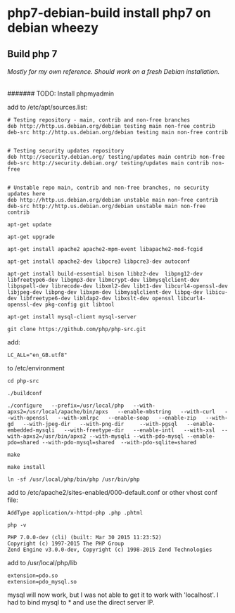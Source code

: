 # php7-debian-build install php7 on debian wheezy
## Build php 7


###### Mostly for my own reference.  Should work on a fresh Debian installation.
####### TODO: Install phpmyadmin

add to /etc/apt/sources.list:
```
# Testing repository - main, contrib and non-free branches
deb http://http.us.debian.org/debian testing main non-free contrib
deb-src http://http.us.debian.org/debian testing main non-free contrib


# Testing security updates repository
deb http://security.debian.org/ testing/updates main contrib non-free
deb-src http://security.debian.org/ testing/updates main contrib non-free


# Unstable repo main, contrib and non-free branches, no security updates here
deb http://http.us.debian.org/debian unstable main non-free contrib
deb-src http://http.us.debian.org/debian unstable main non-free contrib
```

`apt-get update`

`apt-get upgrade`

`apt-get install apache2 apache2-mpm-event libapache2-mod-fcgid`

`apt-get install apache2-dev libpcre3 libpcre3-dev autoconf`

`apt-get install build-essential bison libbz2-dev  libpng12-dev libfreetype6-dev libgmp3-dev libmcrypt-dev libmysqlclient-dev libpspell-dev librecode-dev libxml2-dev libt1-dev libcurl4-openssl-dev libjpeg-dev libpng-dev libxpm-dev libmysqlclient-dev libpq-dev libicu-dev libfreetype6-dev libldap2-dev libxslt-dev openssl libcurl4-openssl-dev pkg-config git libtool`

`apt-get install mysql-client mysql-server`




`git clone https://github.com/php/php-src.git`

add:

`LC_ALL="en_GB.utf8"`

to /etc/environment

`cd php-src`

`./buildconf`


`./configure   --prefix=/usr/local/php   --with-apxs2=/usr/local/apache/bin/apxs   --enable-mbstring   --with-curl   --with-openssl   --with-xmlrpc   --enable-soap   --enable-zip   --with-gd   --with-jpeg-dir   --with-png-dir     --with-pgsql   --enable-embedded-mysqli   --with-freetype-dir   --enable-intl   --with-xsl  --with-apxs2=/usr/bin/apxs2 --with-mysqli --with-pdo-mysql --enable-pdo=shared --with-pdo-mysql=shared  --with-pdo-sqlite=shared `


`make`

`make install`

`ln -sf /usr/local/php/bin/php /usr/bin/php`

add to /etc/apache2/sites-enabled/000-default.conf or other vhost conf file:

`AddType application/x-httpd-php .php .phtml`

`php -v`

```
PHP 7.0.0-dev (cli) (built: Mar 30 2015 11:23:52)
Copyright (c) 1997-2015 The PHP Group
Zend Engine v3.0.0-dev, Copyright (c) 1998-2015 Zend Technologies
```

add to /usr/local/php/lib
``` 
extension=pdo.so
extension=pdo_mysql.so
```

mysql will now work, but I was not able to get it to work with 'localhost'.  I had to bind mysql to * and use the direct server IP.
